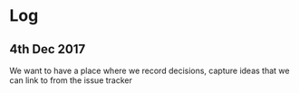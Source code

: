 # Log

## 4th Dec 2017

We want to have a place where we record decisions, capture ideas that we can link to from the issue tracker
